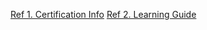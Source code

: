 [Ref 1. Certification Info](https://learn.microsoft.com/ko-kr/credentials/certifications/azure-developer/?practice-assessment-type=certification)
[Ref 2. Learning Guide](https://learn.microsoft.com/ko-kr/credentials/certifications/resources/study-guides/az-204)

